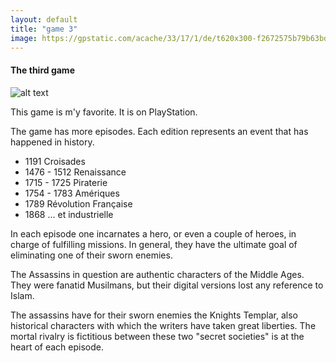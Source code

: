 ```yaml
---
layout: default 
title: "game 3"
image: https://gpstatic.com/acache/33/17/1/de/t620x300-f2672575b79b63bd70ad0f6382153f1b.jpg
---
```


#### The third game 

![alt text](http://sm.ign.com/t/ign_pt/feature/a/assassins-/assassins-creed-origins-all-gameplay-news-trailers_f1td.640.jpg "Logo Title Text 1")

This game is m'y favorite.
It is on PlayStation.

The game has more episodes. Each edition represents an event that has happened in history.

 - 1191             Croisades
 - 1476 - 1512      Renaissance
 - 1715 - 1725      Piraterie
 - 1754 - 1783      Amériques
 - 1789             Révolution Française
 - 1868             ... et industrielle
 
 In each episode one incarnates a hero, or even a couple of heroes, in charge of fulfilling missions.
In general, they have the ultimate goal of eliminating one of their sworn enemies.

The Assassins in question are authentic characters of the Middle Ages. They were fanatid Musilmans, but their digital versions lost any reference to Islam.

The assassins have for their sworn enemies the Knights Templar, also historical characters with which the writers have taken great liberties. The mortal rivalry is fictitious between these two "secret societies" is at the heart of each episode.

